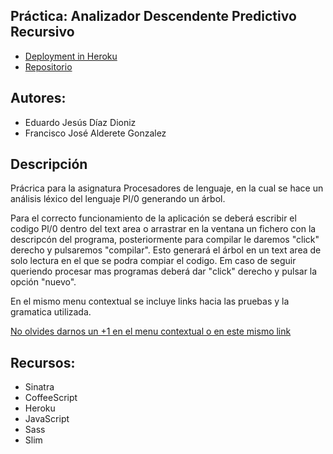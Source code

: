  ## Práctica: Analizador Descendente Predictivo Recursivo
  
 * [Deployment in Heroku](http://planalizador.herokuapp.com/)
 * [Repositorio](https://github.com/PL-Team/prdcalc)
 
 ## Autores:
 * Eduardo Jesús Díaz Dioniz
 * Francisco José Alderete Gonzalez

 ## Descripción
   Prácrica para la asignatura Procesadores de lenguaje, en la cual se hace un análisis léxico del lenguaje Pl/0 generando un árbol.
   
   Para el correcto funcionamiento de la aplicación se deberá escribir el codigo Pl/0 dentro del text area o arrastrar en la ventana un fichero con la descripcón del programa, posteriormente para compilar le daremos "click" derecho y pulsaremos "compilar". Esto generará el árbol en un text area de solo lectura en el que se podra compiar el codigo. Em caso de seguir queriendo procesar mas programas deberá dar "click" derecho y pulsar la opción "nuevo".
   
   En el mismo menu contextual se incluye links hacia las pruebas y la gramatica utilizada.
   
   [No olvides darnos un +1 en el menu contextual o en este mismo link](https://plus.google.com/116565981214201847561/posts/Ptu2geNZqvH)
  
 ## Recursos:
 * Sinatra 
 * CoffeeScript
 * Heroku
 * JavaScript
 * Sass
 * Slim
  

